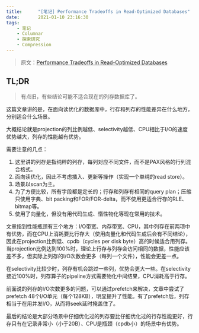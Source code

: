 ```yaml
---
title:      "[笔记] Performance Tradeoffs in Read-Optimized Databases"
date:       2021-01-10 23:16:30
tags:
    - 笔记
    - Columnar
    - 探索研究
    - Compression
---
```



> 原文：[Performance Tradeoffs in Read-Optimized Databases]()

## TL;DR

> 有点旧，有些结论可能不适合现在的列存数据库了。

这篇文章讲的是，在面向读优化的数据库中，行存和列存的性能差异在什么地方，分别适合什么场景。

大概结论就是projection的列比例越低、selectivity越低、CPU相比于I/O的速度优势越大，列存的性能越有优势。

<!--more-->

需要注意的几点：
1. 这里讲的列存是指纯粹的列存，每列对应不同文件，而不是PAX风格的行列混合格式。
1. 面向读优化，因此不考虑插入、更新等操作（实现一个单纯的read store）。
1. 场景以scan为主。
1. 为了方便比较，所有字段都是定长的；行存和列存有相同的query plan；压缩只使用字典、bit packing和FOR/FOR-delta，而不使用更适合行存的RLE、bitmap等。
1. 使用了向量化，但没有用代码生成、惰性物化等现在常用的技术。

文章指到性能瓶颈有三个地方：I/O带宽、内存带宽、CPU，其中列存在前两项中有优势，而在CPU上消耗要比行存大（使用向量化和代码生成后会有不同结论），因此在projection比例低、cpdb（cycles per disk byte）高的时候适合用列存。当projection比例达到100%时，理论上行存与列存会访问相同的数据，性能应该差不多，但实际上列存的I/O次数会更多（每列一个文件），性能会更差一点。

在selectivity比较少时，列存有机会跳过一些列，优势会更大一些。在selectivity接近100%时，列存算子的pipeline方式需要物化中间结果，CPU消耗高于行存。

前面说的列存的I/O次数更多的问题，可以通过prefetch来解决，文章中尝试了prefetch 48个I/O单元（每个128KB），明显提升了性能。有了prefetch后，列存相当于在用并发I/O，从而将seek延时掩盖住了。

最后的结论是大部分场景中仔细优化过的列存要比仔细优化过的行存性能更好，行存只有在记录非常小（小于20B）、CPU是瓶颈（cpdb小）的场景中有优势。
